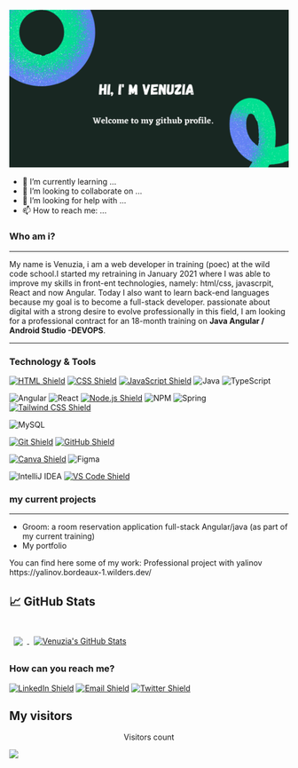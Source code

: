 
![Venuzia's GitHub Banner](./banner.png)

- 🌱 I’m currently learning ...
- 👯 I’m looking to collaborate on ...
- 🤔 I’m looking for help with ...
- 📫 How to reach me: ...


### Who am i?
<hr>


My name is Venuzia, i am a web developer in training (poec) at the wild code school.I started my retraining in January 2021 where I was able to improve my skills in front-ent technologies, namely: html/css, javascrpit, React and now Angular.
Today I also want to learn back-end languages because my goal is to become a full-stack developer.
passionate about digital with a strong desire to evolve professionally in this field, I am looking for a professional contract for an 18-month training on <strong>Java Angular / Android Studio -DEVOPS</strong>.



<hr>


### Technology & Tools

[![HTML Shield](https://img.shields.io/badge/HTML5-E34F26?&style=for-the-badge&logo=html5&logoColor=white)](https://developer.mozilla.org/en-US/docs/Glossary/HTML5)
[![CSS Shield](https://img.shields.io/badge/CSS-1572B6?&style=for-the-badge&logo=css3&logoColor=white)](https://developer.mozilla.org/en-US/docs/Web/CSS) 
[![JavaScript Shield](https://img.shields.io/badge/JavaScript-F7DF1E?&style=for-the-badge&logo=javascript&logoColor=272727)](https://developer.mozilla.org/en-US/docs/Web/JavaScript) 
![Java](https://img.shields.io/badge/java-%23ED8B00.svg?style=for-the-badge&logo=java&logoColor=white)
![TypeScript](https://img.shields.io/badge/typescript-%23007ACC.svg?style=for-the-badge&logo=typescript&logoColor=white)


![Angular](https://img.shields.io/badge/angular-%23DD0031.svg?style=for-the-badge&logo=angular&logoColor=white)
![React](https://img.shields.io/badge/react-%2320232a.svg?style=for-the-badge&logo=react&logoColor=%2361DAFB)
[![Node.js Shield](https://img.shields.io/badge/Node.js-339933?&style=for-the-badge&logo=node.js&logoColor=white)](https://nodejs.org/en/)
![NPM](https://img.shields.io/badge/NPM-%23000000.svg?style=for-the-badge&logo=npm&logoColor=white)
![Spring](https://img.shields.io/badge/spring-%236DB33F.svg?style=for-the-badge&logo=spring&logoColor=white)
[![Tailwind CSS Shield](https://img.shields.io/badge/Tailwind_CSS-06B6D4?&style=for-the-badge&logo=tailwindcss&logoColor=white)](https://tailwindcss.com/)

![MySQL](https://img.shields.io/badge/mysql-%2300f.svg?style=for-the-badge&logo=mysql&logoColor=white)

[![Git Shield](https://img.shields.io/badge/GIT-F05033?&style=for-the-badge&logo=git&logoColor=white)](https://git-scm.com/) 
[![GitHub Shield](https://img.shields.io/badge/GitHub-121011?&style=for-the-badge&logo=github&logoColor=white)](https://github.com/) 
 
[![Canva Shield](https://img.shields.io/badge/Canva-333333?&style=for-the-badge&logo=canva)](https://www.canva.com/)
![Figma](https://img.shields.io/badge/figma-%23F24E1E.svg?style=for-the-badge&logo=figma&logoColor=white)

![IntelliJ IDEA](https://img.shields.io/badge/IntelliJIDEA-000000.svg?style=for-the-badge&logo=intellij-idea&logoColor=white)
[![VS Code Shield](https://img.shields.io/badge/VS_Code-007ACC?&style=for-the-badge&logo=visual-studio-code&logoColor=white)](https://code.visualstudio.com/)

### my current projects
<hr>

<ul>
<li>Groom: a room reservation application full-stack Angular/java (as part of my current training) </li>
<li>My portfolio</li>

</ul>
You can find here some of my work:
Professional project with yalinov https://yalinov.bordeaux-1.wilders.dev/



## &#x1f4c8; GitHub Stats

<br>

<a href="https://github.com/Venuzia4">
  <img align="center" style="margin:0.5rem" src="https://github-readme-stats.vercel.app/api/top-langs/?username=Venuzia4&hide=html,css&title_color=ffffff&text_color=c9cacc&icon_color=4AB197&bg_color=1A2B34" />
</a>

<a href="https://github.com/Venuzia4">
  <img align="center" style="margin:0.5rem" src="https://github-readme-stats.vercel.app/api?username=Venuzia4&show_icons=true&line_height=27&count_private=true&title_color=ffffff&text_color=c9cacc&icon_color=4AB097&bg_color=1A2B34" alt="Venuzia's GitHub Stats" />
</a>





### How can you reach me?


[![LinkedIn Shield](https://img.shields.io/badge/LinkedIn-0A66C2?style=for-the-badge&logo=linkedin&logoColor=white)](https://www.linkedin.com/in/venuzia-babongui-mabika/) [![Email Shield](https://img.shields.io/badge/Gmail-EA4335?style=for-the-badge&logo=gmail&logoColor=white)](mailto:vbabonguimabika@gmail.com) [![Twitter Shield](https://img.shields.io/badge/Twitter-1DA1F2?style=for-the-badge&logo=twitter&logoColor=white)](https://twitter.com/MabikaVhenuzya) 


## My visitors

<p align="center"> 
  Visitors count<br>
  
  ![](https://komarev.com/ghpvc/?username=Venuzia4&style=flat-square)
</p>





